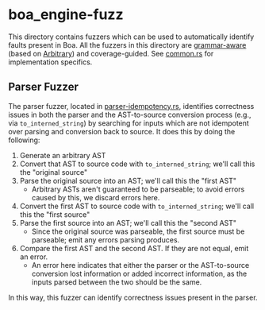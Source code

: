 # boa_engine-fuzz

This directory contains fuzzers which can be used to automatically identify faults present in Boa. All the fuzzers in
this directory are [grammar-aware](https://www.fuzzingbook.org/html/Grammars.html) (based on
[Arbitrary](https://docs.rs/arbitrary/latest/arbitrary/)) and coverage-guided. See [common.rs](fuzz/fuzz_targets/common.rs)
for implementation specifics.

## Parser Fuzzer

The parser fuzzer, located in [parser-idempotency.rs](fuzz/fuzz_targets/parser-idempotency.rs), identifies
correctness issues in both the parser and the AST-to-source conversion process (e.g., via `to_interned_string`) by
searching for inputs which are not idempotent over parsing and conversion back to source. It does this by doing the
following:

1. Generate an arbitrary AST
2. Convert that AST to source code with `to_interned_string`; we'll call this the "original source"
3. Parse the original source into an AST; we'll call this the "first AST"
   - Arbitrary ASTs aren't guaranteed to be parseable; to avoid errors caused by this, we discard errors here.
4. Convert the first AST to source code with `to_interned_string`; we'll call this the "first source"
5. Parse the first source into an AST; we'll call this the "second AST"
   - Since the original source was parseable, the first source must be parseable; emit any errors parsing produces.
6. Compare the first AST and the second AST. If they are not equal, emit an error.
   - An error here indicates that either the parser or the AST-to-source conversion lost information or added incorrect
     information, as the inputs parsed between the two should be the same.

In this way, this fuzzer can identify correctness issues present in the parser.
